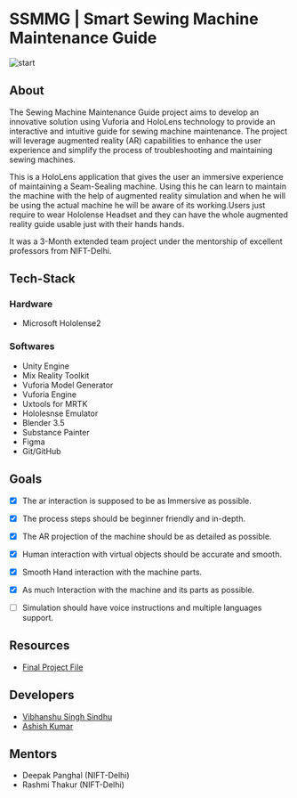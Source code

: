 # SSMMG | Smart Sewing Machine Maintenance Guide

![start](https://github.com/XROS-X-NIFT/SSMMG/assets/68684226/d15b97d6-c4c2-433e-9aaa-3183a7db56e5)

## About

The Sewing Machine Maintenance Guide project aims to develop an innovative solution using Vuforia and HoloLens technology to provide an interactive and intuitive guide for sewing machine maintenance. The project will leverage augmented reality (AR) capabilities to enhance the user experience and simplify the process of troubleshooting and maintaining sewing machines.

This is a HoloLens application that gives the user an immersive experience of maintaining a Seam-Sealing machine. Using this he can learn to maintain the machine with the help of augmented reality simulation and when he will be using the actual machine he will be aware of its working.Users just require to wear Hololense Headset and they can have the whole augmented reality guide usable just with their hands hands.  

It was a 3-Month extended team project under the mentorship of excellent professors from NIFT-Delhi.

## Tech-Stack

### Hardware
* Microsoft Hololense2

### Softwares
* Unity Engine
* Mix Reality Toolkit
* Vuforia Model Generator
* Vuforia Engine
* Uxtools for MRTK
* Hololesnse Emulator
* Blender 3.5
* Substance Painter
* Figma
* Git/GitHub

## Goals
- [x] The ar interaction is supposed to be as Immersive as possible.
- [x] The process steps should be beginner friendly and in-depth.
- [x] The AR projection of the machine should be as detailed as possible.
- [x] Human interaction with virtual objects should be accurate and smooth.
- [x] Smooth Hand interaction with the machine parts.
- [x] As much Interaction with the machine and its parts as possible.
- [ ] Simulation should have voice instructions and multiple languages support.


## Resources 
* [Final Project File](https://drive.google.com/file/d/1lBR6M4iE_bS65dM8P2kY6t3KqMlhspxr/view?usp=sharing)

## Developers
* [Vibhanshu Singh Sindhu](https://github.com/vibhanshusindhu)
* [Ashish Kumar](https://github.com/Ashish11828)

## Mentors
* Deepak Panghal (NIFT-Delhi)
* Rashmi Thakur (NIFT-Delhi)

